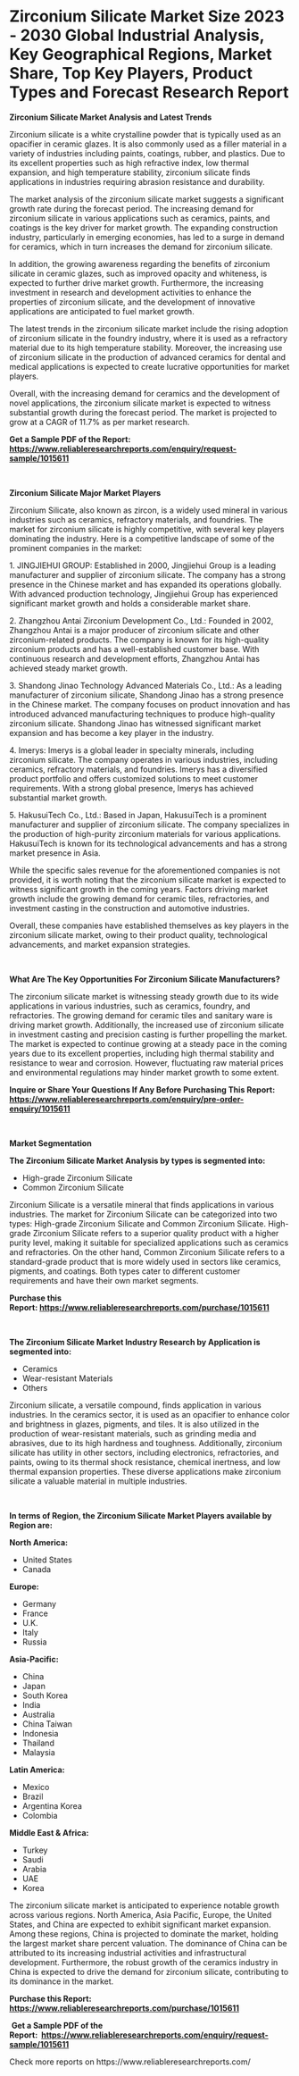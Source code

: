 <p><h1>Zirconium Silicate Market Size 2023 - 2030 Global Industrial Analysis, Key Geographical Regions, Market Share, Top Key Players, Product Types and Forecast Research Report</h1></p><p><strong>Zirconium Silicate Market Analysis and Latest Trends</strong></p>
<p><p>Zirconium silicate is a white crystalline powder that is typically used as an opacifier in ceramic glazes. It is also commonly used as a filler material in a variety of industries including paints, coatings, rubber, and plastics. Due to its excellent properties such as high refractive index, low thermal expansion, and high temperature stability, zirconium silicate finds applications in industries requiring abrasion resistance and durability.</p><p>The market analysis of the zirconium silicate market suggests a significant growth rate during the forecast period. The increasing demand for zirconium silicate in various applications such as ceramics, paints, and coatings is the key driver for market growth. The expanding construction industry, particularly in emerging economies, has led to a surge in demand for ceramics, which in turn increases the demand for zirconium silicate.</p><p>In addition, the growing awareness regarding the benefits of zirconium silicate in ceramic glazes, such as improved opacity and whiteness, is expected to further drive market growth. Furthermore, the increasing investment in research and development activities to enhance the properties of zirconium silicate, and the development of innovative applications are anticipated to fuel market growth.</p><p>The latest trends in the zirconium silicate market include the rising adoption of zirconium silicate in the foundry industry, where it is used as a refractory material due to its high temperature stability. Moreover, the increasing use of zirconium silicate in the production of advanced ceramics for dental and medical applications is expected to create lucrative opportunities for market players.</p><p>Overall, with the increasing demand for ceramics and the development of novel applications, the zirconium silicate market is expected to witness substantial growth during the forecast period. The market is projected to grow at a CAGR of 11.7% as per market research.</p></p>
<p><strong>Get a Sample PDF of the Report:&nbsp; <a href="https://www.reliableresearchreports.com/enquiry/request-sample/1015611">https://www.reliableresearchreports.com/enquiry/request-sample/1015611</a></strong></p>
<p>&nbsp;</p>
<p><strong>Zirconium Silicate Major Market Players</strong></p>
<p><p>Zirconium Silicate, also known as zircon, is a widely used mineral in various industries such as ceramics, refractory materials, and foundries. The market for zirconium silicate is highly competitive, with several key players dominating the industry. Here is a competitive landscape of some of the prominent companies in the market:</p><p>1. JINGJIEHUI GROUP: Established in 2000, Jingjiehui Group is a leading manufacturer and supplier of zirconium silicate. The company has a strong presence in the Chinese market and has expanded its operations globally. With advanced production technology, Jingjiehui Group has experienced significant market growth and holds a considerable market share.</p><p>2. Zhangzhou Antai Zirconium Development Co., Ltd.: Founded in 2002, Zhangzhou Antai is a major producer of zirconium silicate and other zirconium-related products. The company is known for its high-quality zirconium products and has a well-established customer base. With continuous research and development efforts, Zhangzhou Antai has achieved steady market growth.</p><p>3. Shandong Jinao Technology Advanced Materials Co., Ltd.: As a leading manufacturer of zirconium silicate, Shandong Jinao has a strong presence in the Chinese market. The company focuses on product innovation and has introduced advanced manufacturing techniques to produce high-quality zirconium silicate. Shandong Jinao has witnessed significant market expansion and has become a key player in the industry.</p><p>4. Imerys: Imerys is a global leader in specialty minerals, including zirconium silicate. The company operates in various industries, including ceramics, refractory materials, and foundries. Imerys has a diversified product portfolio and offers customized solutions to meet customer requirements. With a strong global presence, Imerys has achieved substantial market growth.</p><p>5. HakusuiTech Co., Ltd.: Based in Japan, HakusuiTech is a prominent manufacturer and supplier of zirconium silicate. The company specializes in the production of high-purity zirconium materials for various applications. HakusuiTech is known for its technological advancements and has a strong market presence in Asia.</p><p>While the specific sales revenue for the aforementioned companies is not provided, it is worth noting that the zirconium silicate market is expected to witness significant growth in the coming years. Factors driving market growth include the growing demand for ceramic tiles, refractories, and investment casting in the construction and automotive industries.</p><p>Overall, these companies have established themselves as key players in the zirconium silicate market, owing to their product quality, technological advancements, and market expansion strategies.</p></p>
<p>&nbsp;</p>
<p><strong>What Are The Key Opportunities For Zirconium Silicate Manufacturers?</strong></p>
<p><p>The zirconium silicate market is witnessing steady growth due to its wide applications in various industries, such as ceramics, foundry, and refractories. The growing demand for ceramic tiles and sanitary ware is driving market growth. Additionally, the increased use of zirconium silicate in investment casting and precision casting is further propelling the market. The market is expected to continue growing at a steady pace in the coming years due to its excellent properties, including high thermal stability and resistance to wear and corrosion. However, fluctuating raw material prices and environmental regulations may hinder market growth to some extent.</p></p>
<p><strong>Inquire or Share Your Questions If Any Before Purchasing This Report: <a href="https://www.reliableresearchreports.com/enquiry/pre-order-enquiry/1015611">https://www.reliableresearchreports.com/enquiry/pre-order-enquiry/1015611</a></strong></p>
<p>&nbsp;</p>
<p><strong>Market Segmentation</strong></p>
<p><strong>The Zirconium Silicate Market Analysis by types is segmented into:</strong></p>
<p><ul><li>High-grade Zirconium Silicate</li><li>Common Zirconium Silicate</li></ul></p>
<p><p>Zirconium Silicate is a versatile mineral that finds applications in various industries. The market for Zirconium Silicate can be categorized into two types: High-grade Zirconium Silicate and Common Zirconium Silicate. High-grade Zirconium Silicate refers to a superior quality product with a higher purity level, making it suitable for specialized applications such as ceramics and refractories. On the other hand, Common Zirconium Silicate refers to a standard-grade product that is more widely used in sectors like ceramics, pigments, and coatings. Both types cater to different customer requirements and have their own market segments.</p></p>
<p><strong>Purchase this Report:&nbsp;<a href="https://www.reliableresearchreports.com/purchase/1015611">https://www.reliableresearchreports.com/purchase/1015611</a></strong></p>
<p>&nbsp;</p>
<p><strong>The Zirconium Silicate Market Industry Research by Application is segmented into:</strong></p>
<p><ul><li>Ceramics</li><li>Wear-resistant Materials</li><li>Others</li></ul></p>
<p><p>Zirconium silicate, a versatile compound, finds application in various industries. In the ceramics sector, it is used as an opacifier to enhance color and brightness in glazes, pigments, and tiles. It is also utilized in the production of wear-resistant materials, such as grinding media and abrasives, due to its high hardness and toughness. Additionally, zirconium silicate has utility in other sectors, including electronics, refractories, and paints, owing to its thermal shock resistance, chemical inertness, and low thermal expansion properties. These diverse applications make zirconium silicate a valuable material in multiple industries.</p></p>
<p>&nbsp;</p>
<p><strong>In terms of Region, the Zirconium Silicate Market Players available by Region are:</strong></p>
<p>
    <p> <strong> North America: </strong>
        <ul>
            <li>United States</li>
            <li>Canada</li>
        </ul>
        </p> 
    <p> <strong> Europe: </strong>
        <ul>
            <li>Germany</li>
            <li>France</li>
            <li>U.K.</li>
            <li>Italy</li>
            <li>Russia</li>
        </ul>
        </p> 
    <p> <strong> Asia-Pacific: </strong>
        <ul>
            <li>China</li>
            <li>Japan</li>
            <li>South Korea</li>
            <li>India</li>
            <li>Australia</li>
            <li>China Taiwan</li>
            <li>Indonesia</li>
            <li>Thailand</li>
            <li>Malaysia</li>
        </ul>
        </p> 
    <p> <strong> Latin America: </strong>
        <ul>
            <li>Mexico</li>
            <li>Brazil</li>
            <li>Argentina Korea</li>
            <li>Colombia</li>
        </ul>
        </p> 
    <p> <strong> Middle East & Africa: </strong>
        <ul>
            <li>Turkey</li>
            <li>Saudi</li>
            <li>Arabia</li>
            <li>UAE</li>
            <li>Korea</li>
        </ul>
    </p>
    </p>
<p><p>The zirconium silicate market is anticipated to experience notable growth across various regions. North America, Asia Pacific, Europe, the United States, and China are expected to exhibit significant market expansion. Among these regions, China is projected to dominate the market, holding the largest market share percent valuation. The dominance of China can be attributed to its increasing industrial activities and infrastructural development. Furthermore, the robust growth of the ceramics industry in China is expected to drive the demand for zirconium silicate, contributing to its dominance in the market.</p></p>
<p><strong>Purchase this Report: <a href="https://www.reliableresearchreports.com/purchase/1015611">https://www.reliableresearchreports.com/purchase/1015611</a></strong></p>
<p>&nbsp;<strong>Get a Sample PDF of the Report:&nbsp;&nbsp;<a href="https://www.reliableresearchreports.com/enquiry/request-sample/1015611">https://www.reliableresearchreports.com/enquiry/request-sample/1015611</a></strong></p>
<p><strong></strong></p>
<p>Check more reports on https://www.reliableresearchreports.com/</p>